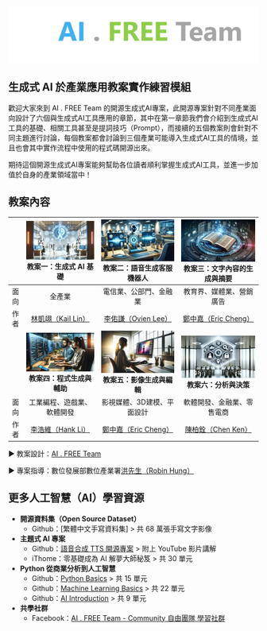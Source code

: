 ![](https://raw.githubusercontent.com/chenkenanalytic/img/master/af/aifreeteam.png)
## 生成式 AI 於產業應用教案實作練習模組
歡迎大家來到 AI . FREE Team 的開源生成式AI專案，此開源專案針對不同產業面向設計了六個與生成式AI工具應用的章節，其中在第一章節我們會介紹到生成式AI工具的基礎、相關工具甚至是提詞技巧（Prompt），而接續的五個教案則會針對不同主題進行討論，每個教案都會討論到三個產業可能導入生成式AI工具的情境，並且也會其中實作流程中使用的程式碼開源出來。

期待這個開源生成式AI專案能夠幫助各位讀者順利掌握生成式AI工具，並進一步加值於自身的產業領域當中！

## 教案內容
| | [![pic1](https://github.com/AI-FREE-Team/Generative-AI-Industrial-Case-Study/blob/main/pics/pic1.png)](https://github.com/AI-FREE-Team/Generative-AI-Industrial-Case-Study/tree/main/%E6%95%99%E6%A1%881%EF%BC%9A%E7%94%9F%E6%88%90%E5%BC%8F%20AI%20%E5%9F%BA%E7%A4%8E) 教案一：生成式 AI 基礎| [![pic2](https://github.com/AI-FREE-Team/Generative-AI-Industrial-Case-Study/blob/main/pics/pic2.png)](https://github.com/AI-FREE-Team/Generative-AI-Industrial-Case-Study/tree/main/%E6%95%99%E6%A1%882%EF%BC%9A%E8%AA%9E%E9%9F%B3%E7%94%9F%E6%88%90%E5%AE%A2%E6%9C%8D%E6%A9%9F%E5%99%A8%E4%BA%BA) 教案二：語音生成客服機器人 | [![pic3](https://github.com/AI-FREE-Team/Generative-AI-Industrial-Case-Study/blob/main/pics/pic3.png)](https://github.com/AI-FREE-Team/Generative-AI-Industrial-Case-Study/tree/main/%E6%95%99%E6%A1%883%EF%BC%9A%E6%96%87%E5%AD%97%E5%85%A7%E5%AE%B9%E7%9A%84%E7%94%9F%E6%88%90%E8%88%87%E6%91%98%E8%A6%81) 教案三：文字內容的生成與摘要 |
| :---: | :---: | :---: | :---: |
| 面向 | 全產業 | 電信業、公部門、金融業 | 教育界、媒體業、營銷廣告 | 
| 作者 | [林凱翊（KaiI Lin）](https://www.linkedin.com/in/%E5%87%B1%E7%BF%8A-%E6%9E%97-3b503028b/) | [李佑謙（Ovien Lee）](https://www.linkedin.com/in/ovien-lee-b42a45231/) | [鄭中嘉（Eric Cheng）](https://www.linkedin.com/in/eric-cheng-ai-free-team/)  | 
| | [![pic4](https://github.com/AI-FREE-Team/Generative-AI-Industrial-Case-Study/blob/main/pics/pic4.png)](https://github.com/AI-FREE-Team/Generative-AI-Industrial-Case-Study/tree/main/%E6%95%99%E6%A1%884%EF%BC%9A%E7%A8%8B%E5%BC%8F%E7%94%9F%E6%88%90%E8%88%87%E8%BC%94%E5%8A%A9) **教案四：程式生成與輔助** | [![pic5](https://github.com/AI-FREE-Team/Generative-AI-Industrial-Case-Study/blob/main/pics/pic5.png)](https://github.com/AI-FREE-Team/Generative-AI-Industrial-Case-Study/tree/main/%E6%95%99%E6%A1%885%EF%BC%9A%E5%BD%B1%E5%83%8F%E7%94%9F%E6%88%90%E8%88%87%E7%B7%A8%E8%BC%AF) **教案五：影像生成與編輯** | [![pic6](https://github.com/AI-FREE-Team/Generative-AI-Industrial-Case-Study/blob/main/pics/pic6.png)](https://github.com/AI-FREE-Team/Generative-AI-Industrial-Case-Study/tree/main/%E6%95%99%E6%A1%886%EF%BC%9A%E5%88%86%E6%9E%90%E8%88%87%E6%B1%BA%E7%AD%96) **教案六：分析與決策** |
| 面向 | 工業編程、遊戲業、軟體開發 | 影視媒體、3D建模、平面設計 | 軟體開發、金融業、零售電商 |
| 作者 | [李浩維（Hank Li）](https://www.linkedin.com/in/%E6%B5%A9%E7%B6%AD-%E6%9D%8E-996248236/) | [鄭中嘉（Eric Cheng）](https://www.linkedin.com/in/eric-cheng-ai-free-team/) |  [陳柏銓（Chen Ken）](https://www.linkedin.com/in/pochuanchen/) |

▶ 教案設計：[AI . FREE Team](https://www.facebook.com/aifreeteam/)

▶ 專案指導：數位發展部數位產業署[洪先生（Robin Hung）](https://www.iiiedu.org.tw/)

## 更多人工智慧（AI）學習資源
* **開源資料集（Open Source Dataset）**
    * Github：[繁體中文手寫資料集] > 共 68 萬張手寫文字影像
* **主題式 AI 專案**
    * Github：[語音合成 TTS 開源專案](https://github.com/AI-FREE-Team/TTS-AIGO) > 附上 YouTube 影片講解
    * iThome：零基礎成為 AI 解夢大師秘笈 > 共 30 單元
* **Python 從商業分析到人工智慧**
    * Github：[Python Basics](https://github.com/AI-FREE-Team/Python-Basics) > 共 15 單元
    * Github：[Machine Learning Basics](https://github.com/AI-FREE-Team/Machine-Learning-Basic) > 共 22 單元
    * Github：[AI Introduction](https://github.com/AI-FREE-Team/AI-Introduction) > 共 9 單元
* **共學社群**
    * Facebook：[AI . FREE Team - Community 自由團隊 學習社群](https://www.facebook.com/groups/AI.Free.Community)